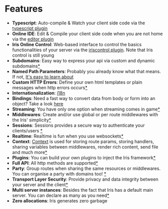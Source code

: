 # Features

* **Typescript**: Auto-compile & Watch your client side code via the [typescript plugin](https://github.com/kataras/iris/tree/development/plugin/typescript)
* **Online IDE**: Edit & Compile your client side code when you are not home via the [editor plugin](https://github.com/kataras/iris/tree/development/plugin/editor)
* **Iris Online Control**: Web-based interface to control the basics functionalities of your server via the [iriscontrol plugin](https://github.com/kataras/iris/tree/development/plugin/iriscontrol). Note that Iris control is still young
* **Subdomains**: Easy way to express your api via custom and dynamic subdomains[*](https://github.com/iris-contrib/examples/blob/master/subdomains_simple)
* **Named Path Parameters**: Probably you already know what that means. If not, [It's easy to learn about](#named-parameters)
* **Custom HTTP Errors**: Define your own html templates or plain messages when http errors occurs[*](#custom-http-errors)
* **Internationalization**: [i18n](internationalization-and-localization.md)
* **Bindings**: Need a fast way to convert data from body or form into an object? Take a look [here](https://github.com/iris-contrib/examples/tree/master/bind_form_simple)
* **Streaming**: You have only one option when streaming comes in game[*](streaming.md)
* **Middlewares**: Create and/or use global or per route middlewares with the Iris' simplicity[*](middlewares.md)
* **Sessions**:  Sessions provides a secure way to authenticate your clients/users [*](sessions.md)
* **Realtime**: Realtime is fun when you use websockets[*](websockets.md)
* **Context**: [Context](#context) is used for storing route params, storing handlers, sharing variables between middlewares, render rich content, send file and much more[*](context.md)
* **Plugins**: You can build your own plugins to  inject the Iris framework[*](plugins.md)
* **Full API**: All http methods are supported[*](api.md)
* **Party**:  Group routes when sharing the same resources or middlewares. You can organise a party with domains too! [*](party.md)
* **Transport Layer Security**: Provide privacy and data integrity between your server and the client[*](#tls)
* **Multi server instances**: Besides the fact that Iris has a default main server. You can declare as many as you need[*](declaration.md)
* **Zero allocations**: Iris generates zero garbage